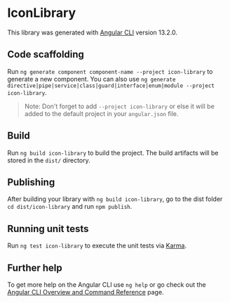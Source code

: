 # IconLibrary

This library was generated with [Angular CLI](https://github.com/angular/angular-cli) version 13.2.0.

## Code scaffolding

Run `ng generate component component-name --project icon-library` to generate a new component. You can also use `ng generate directive|pipe|service|class|guard|interface|enum|module --project icon-library`.
> Note: Don't forget to add `--project icon-library` or else it will be added to the default project in your `angular.json` file. 

## Build

Run `ng build icon-library` to build the project. The build artifacts will be stored in the `dist/` directory.

## Publishing

After building your library with `ng build icon-library`, go to the dist folder `cd dist/icon-library` and run `npm publish`.

## Running unit tests

Run `ng test icon-library` to execute the unit tests via [Karma](https://karma-runner.github.io).

## Further help

To get more help on the Angular CLI use `ng help` or go check out the [Angular CLI Overview and Command Reference](https://angular.io/cli) page.
